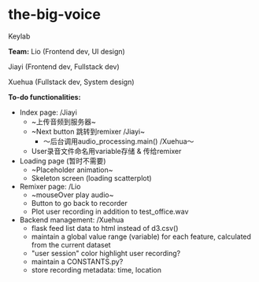 # the-big-voice
Keylab

**Team:** 
Lio (Frontend dev, UI design)

Jiayi (Frontend dev, Fullstack dev)

Xuehua (Fullstack dev, System design)

**To-do functionalities:**
- Index page: /Jiayi
    - ~上传音频到服务器~
    - ~Next button 跳转到remixer /Jiayi~
        - ～后台调用audio_processing.main() /Xuehua～
    - User录音文件命名用variable存储 & 传给remixer
- Loading page (暂时不需要)
    - ~Placeholder animation~
    - Skeleton screen (loading scatterplot)
- Remixer page: /Lio
    - ~mouseOver play audio~
    - Button to go back to recorder
    - Plot user recording in addition to test_office.wav
- Backend management: /Xuehua
    - flask feed list data to html instead of d3.csv()
    - maintain a global value range (variable) for each feature, calculated from the current dataset
    - "user session" color highlight user recording?
    - maintain a CONSTANTS.py?
    - store recording metadata: time, location
